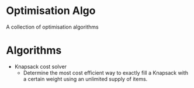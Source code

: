 # Optimisation Algo
A collection of optimisation algorithms

# Algorithms

- Knapsack cost solver
  - Determine the most cost efficient way to exactly fill a Knapsack with a certain weight using an unlimited supply of items.
